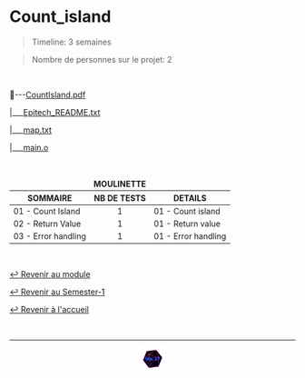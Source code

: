 # Count_island

> Timeline: 3 semaines

> Nombre de personnes sur le projet: 2

<br>

📂---[CountIsland.pdf](https://github.com/Studio-17/Epitech-Subjects/blob/main/Semester-1/B-CPE-100/Count_island/CountIsland.pdf)

|\_\_\_[Epitech_README.txt](https://github.com/Studio-17/Epitech-Subjects/blob/main/Semester-1/B-CPE-100/Count_island/Epitech_README.txt)

|\_\_\_[map.txt](https://github.com/Studio-17/Epitech-Subjects/blob/main/Semester-1/B-CPE-100/Count_island/map.txt)

|\_\_\_[main.o](https://github.com/Studio-17/Epitech-Subjects/blob/main/Semester-1/B-CPE-100/Count_island/main.o)


<br>


<table align="center">
    <thead>
        <tr>
            <td colspan="3" align="center"><strong>MOULINETTE</strong></td>
        </tr>
        <tr>
            <th>SOMMAIRE</th>
            <th>NB DE TESTS</th>
            <th>DETAILS</th>
        </tr>
    </thead>
    <tbody>
        <tr>
            <td rowspan="1">01 - Count Island</td>
            <td rowspan="1" style="text-align: center;">1</td>
            <td>01 - Count island
        </tr>
        <tr>
            <td rowspan="1">02 - Return Value</td>
            <td rowspan="1" style="text-align: center;">1</td>
            <td>01 - Return value
        </tr>
        <tr>
            <td rowspan="1">03 - Error handling</td>
            <td rowspan="1" style="text-align: center;">1</td>
            <td>01 - Error handling
        </tr>
	</tbody>
</table>

<br>

[↩️ Revenir au module](https://github.com/Studio-17/Epitech-Subjects/blob/main/Semester-1/B-CPE-100)

[↩️ Revenir au Semester-1](https://github.com/Studio-17/Epitech-Subjects/blob/main/Semester-1)

[↩️ Revenir à l'accueil](https://github.com/Studio-17/Epitech-Subjects/)

<br>

---

<div align="center">

<a href="https://github.com/Studio-17" target="_blank"><img src="../../../assets/voc17.gif" width="40"></a>

</div>